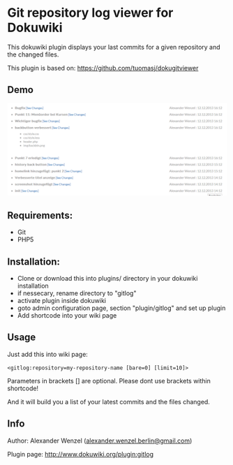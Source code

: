 # Git repository log viewer for Dokuwiki

This dokuwiki plugin displays your last commits for a given repository and the changed files.

This plugin is based on: https://github.com/tuomasj/dokugitviewer

## Demo

![Image](screenshot.png?raw=true)

## Requirements:

  * Git
  * PHP5

## Installation:

  - Clone or download this into plugins/ directory in your dokuwiki installation
  - if nessecary, rename directory to "gitlog"
  - activate plugin inside dokuwiki
  - goto admin configuration page, section "plugin/gitlog" and set up plugin
  - Add <gitlog> shortcode into your wiki page

## Usage

Just add this into wiki page:

````
<gitlog:repository=my-repository-name [bare=0] [limit=10]>
````

Parameters in brackets [] are optional. Please dont use brackets within shortcode!

And it will build you a list of your latest commits and the files changed.

## Info

Author: Alexander Wenzel (alexander.wenzel.berlin@gmail.com)

Plugin page: http://www.dokuwiki.org/plugin:gitlog